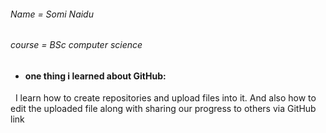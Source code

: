 ###### Name = Somi Naidu

###### course = BSc computer science



* #### one thing i learned about GitHub:

&nbsp;   I learn how to create repositories and upload files into it. And also how to edit the uploaded file along with sharing our progress to others via GitHub link



